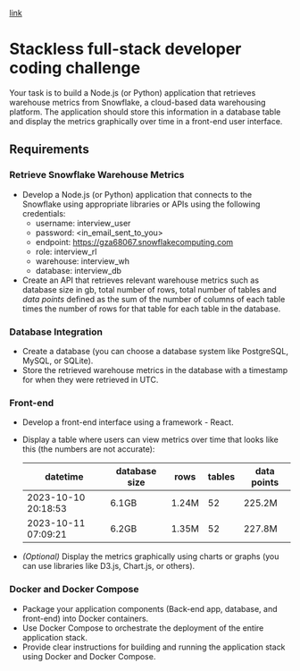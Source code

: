 
[link](https://gist.github.com/nachimehta/2c08346c4fa39ab8fa43e20d3693a52a)
# Stackless full-stack developer coding challenge

Your task is to build a Node.js (or Python) application that retrieves warehouse metrics from Snowflake, a cloud-based data warehousing platform. The application should store this information in a database table and display the metrics graphically over time in a front-end user interface.

## Requirements

### Retrieve Snowflake Warehouse Metrics
- Develop a Node.js (or Python) application that connects to the Snowflake using appropriate libraries or APIs using the following credentials:
  - username: interview_user
  - password: <in_email_sent_to_you>
  - endpoint: https://gza68067.snowflakecomputing.com
  - role: interview_rl
  - warehouse: interview_wh
  - database: interview_db
- Create an API that retrieves relevant warehouse metrics such as database size in gb, total number of rows, total number of tables and _data points_ defined as the sum of the number of columns of each table times the number of rows for that table for each table in the database.

### Database Integration
- Create a database (you can choose a database system like PostgreSQL, MySQL, or SQLite).
- Store the retrieved warehouse metrics in the database with a timestamp for when they were retrieved in UTC.
  
### Front-end
- Develop a front-end interface using a framework - React.
- Display a table where users can view metrics over time that looks like this (the numbers are not accurate):

    | datetime      | database size | rows | tables | data points |
    |---            |---            |---   |---     |---          |
    | 2023-10-10 20:18:53| 6.1GB    | 1.24M|52      | 225.2M      |
    | 2023-10-11 07:09:21| 6.2GB    | 1.35M|52      | 227.8M      |

- *(Optional)* Display the metrics graphically using charts or graphs (you can use libraries like D3.js, Chart.js, or others).

### Docker and Docker Compose
- Package your application components (Back-end app, database, and front-end) into Docker containers.
- Use Docker Compose to orchestrate the deployment of the entire application stack.
- Provide clear instructions for building and running the application stack using Docker and Docker Compose.
